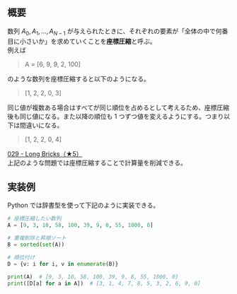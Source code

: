 ## 概要

数列 $A_0, A_1, ..., A_{N-1}$ が与えられたときに、それぞれの要素が「全体の中で何番目に小さいか」を求めていくことを**座標圧縮**と呼ぶ。  
例えば

>A = [6, 9, 9, 2, 100]

のような数列を座標圧縮すると以下のようになる。

>[1, 2, 2, 0, 3]

同じ値が複数ある場合はすべてが同じ順位を占めるとして考えるため、座標圧縮後も同じ値になる。また以降の順位も 1 つずつ値を変えるようにする。つまり以下は間違いになる。

> [1, 2, 2, 0, 4]

[029 - Long Bricks（★5）](https://atcoder.jp/contests/typical90/tasks/typical90_ac)  
上記のような問題では座標圧縮することで計算量を削減できる。

## 実装例

Python では辞書型を使って下記のように実装できる。

```Python
# 座標圧縮したい数列
A = [9, 3, 10, 58, 100, 39, 9, 8, 55, 1000, 0]

# 重複削除と昇順ソート
B = sorted(set(A))

# 順位付け
D = {v: i for i, v in enumerate(B)}

print(A)  # [9, 3, 10, 58, 100, 39, 9, 8, 55, 1000, 0]
print([D[a] for a in A])  # [3, 1, 4, 7, 8, 5, 3, 2, 6, 9, 0]
```
